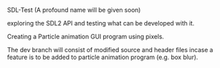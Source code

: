 
SDL-Test (A profound name will be given soon)

exploring the SDL2 API and testing what can be developed with it.

Creating a Particle animation GUI program using pixels.

The dev branch will consist of modified source and header files incase a feature 
is to be added to particle animation program (e.g. box blur).
